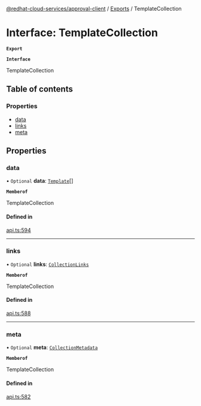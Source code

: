[@redhat-cloud-services/approval-client](../README.md) / [Exports](../modules.md) / TemplateCollection

# Interface: TemplateCollection

**`Export`**

**`Interface`**

TemplateCollection

## Table of contents

### Properties

- [data](TemplateCollection.md#data)
- [links](TemplateCollection.md#links)
- [meta](TemplateCollection.md#meta)

## Properties

### data

• `Optional` **data**: [`Template`](Template.md)[]

**`Memberof`**

TemplateCollection

#### Defined in

[api.ts:594](https://github.com/RedHatInsights/javascript-clients/blob/master/packages/approval/api.ts#L594)

___

### links

• `Optional` **links**: [`CollectionLinks`](CollectionLinks.md)

**`Memberof`**

TemplateCollection

#### Defined in

[api.ts:588](https://github.com/RedHatInsights/javascript-clients/blob/master/packages/approval/api.ts#L588)

___

### meta

• `Optional` **meta**: [`CollectionMetadata`](CollectionMetadata.md)

**`Memberof`**

TemplateCollection

#### Defined in

[api.ts:582](https://github.com/RedHatInsights/javascript-clients/blob/master/packages/approval/api.ts#L582)
